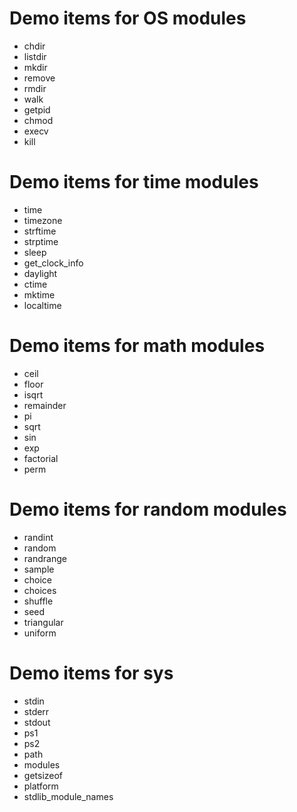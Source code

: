 # Demo items for OS modules
- chdir
- listdir
- mkdir
- remove
- rmdir
- walk
- getpid
- chmod
- execv
- kill

# Demo items for time modules
- time
- timezone
- strftime
- strptime
- sleep
- get\_clock\_info
- daylight
- ctime
- mktime
- localtime


# Demo items for math modules
- ceil
- floor
- isqrt
- remainder
- pi
- sqrt
- sin
- exp
- factorial
- perm

# Demo items for random modules
- randint
- random
- randrange
- sample
- choice
- choices
- shuffle
- seed
- triangular
- uniform

# Demo items for sys
- stdin
- stderr
- stdout
- ps1
- ps2
- path
- modules
- getsizeof
- platform
- stdlib\_module\_names

